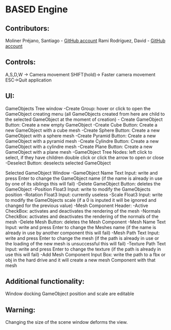 # BASED Engine

## Contributors:
Moliner Préjano, Santiago - [GitHub account](https://github.com/Sanmopre)
Rami Rodríguez, David   - [GitHub account](https://github.com/Paideieitor)

## Controls:
A,S,D,W -> Camera movement
SHIFT(hold)-> Faster camera movement
ESC->Quit application

## UI:
GameObjects Tree window
-Create Group: hover or click to open the GameObject creating menu 
(all GameObjects created from here are child to the selected GameObject at the moment of creation)
		- Create GameObject Button: Create a new empty GameObject
		-Create Cube Button: Create a new GameObject with a cube mesh
		-Create Sphere Button: Create a new GameObject with a sphere mesh
		-Create Pyramid Button: Create a new GameObject with a pyramid mesh
		-Create Cylindre Button: Create a new GameObject with a cylindre mesh
		-Create Plane Button: Create a new GameObject with a plane mesh
-GameObject Tree Nodes: left click to select, if they have children double click or click the arrow to open or close
-Deselect Button: deselects selected GameObject

Selected GameObject Window
-GameObject Name Text Input: write and press Enter to change the GameObject name (if the name is already in use by one of its siblings this will fail)
-Delete GameObject Button: deletes the GameObject
-Position Float3 Input: write to modify the GameObjects position
-Rotation Float3 Input: currently useless
-Scale Float3 Input: write to modify the GameObjects scale (if a 0 is inputed it will be ignored and changed for the previous value)
-Mesh Component Header:
	-Active CheckBox: activates and deactivates the rendering of the mesh
-Normals CheckBox: activates and deactivates the rendering of the normals of the mesh
-Delete Mesh Button: deletes the Mesh Component
-Mesh Name Text Input: write and press Enter to change the Meshes name (if the name is already in use by another component this will fail)
-Mesh Path Text Input: write and press Enter to change the mesh (if the path is already in use or the loading of the new mesh is unsuccessful this will fail)
-Texture Path Text Input: write and press Enter to change the texture (if the path is already in use this will fail)
-Add Mesh Component Input Box: write the path to a fbx or obj in the hard drive and it will create a new mesh Component with that mesh

## Additional functionality:
Window docking
GameObject position and scale are editable

## Warning: 
Changing the size of the scene window deforms the view.
